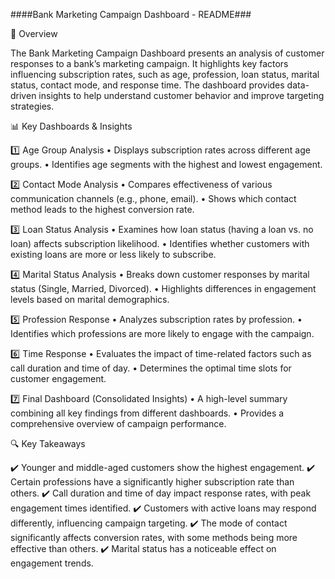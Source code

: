 

####Bank Marketing Campaign Dashboard - README###

📌 Overview

The Bank Marketing Campaign Dashboard presents an analysis of customer responses to a bank’s marketing campaign. It highlights key factors influencing subscription rates, such as age, profession, loan status, marital status, contact mode, and response time. The dashboard provides data-driven insights to help understand customer behavior and improve targeting strategies.

📊 Key Dashboards & Insights

1️⃣ Age Group Analysis
	•	Displays subscription rates across different age groups.
	•	Identifies age segments with the highest and lowest engagement.

2️⃣ Contact Mode Analysis
	•	Compares effectiveness of various communication channels (e.g., phone, email).
	•	Shows which contact method leads to the highest conversion rate.

3️⃣ Loan Status Analysis
	•	Examines how loan status (having a loan vs. no loan) affects subscription likelihood.
	•	Identifies whether customers with existing loans are more or less likely to subscribe.

4️⃣ Marital Status Analysis
	•	Breaks down customer responses by marital status (Single, Married, Divorced).
	•	Highlights differences in engagement levels based on marital demographics.

5️⃣ Profession Response
	•	Analyzes subscription rates by profession.
	•	Identifies which professions are more likely to engage with the campaign.

6️⃣ Time Response
	•	Evaluates the impact of time-related factors such as call duration and time of day.
	•	Determines the optimal time slots for customer engagement.

7️⃣ Final Dashboard (Consolidated Insights)
	•	A high-level summary combining all key findings from different dashboards.
	•	Provides a comprehensive overview of campaign performance.

🔍 Key Takeaways

✔️ Younger and middle-aged customers show the highest engagement.
✔️ Certain professions have a significantly higher subscription rate than others.
✔️ Call duration and time of day impact response rates, with peak engagement times identified.
✔️ Customers with active loans may respond differently, influencing campaign targeting.
✔️ The mode of contact significantly affects conversion rates, with some methods being more effective than others.
✔️ Marital status has a noticeable effect on engagement trends.
